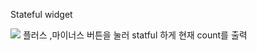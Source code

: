 Stateful widget

<img src="https://user-images.githubusercontent.com/50435560/195365071-7af6e925-2052-40cd-ae85-1938c543c2c6.png">
플러스 ,마이너스 버튼을 눌러 statful 하게 현재 count를 출력
